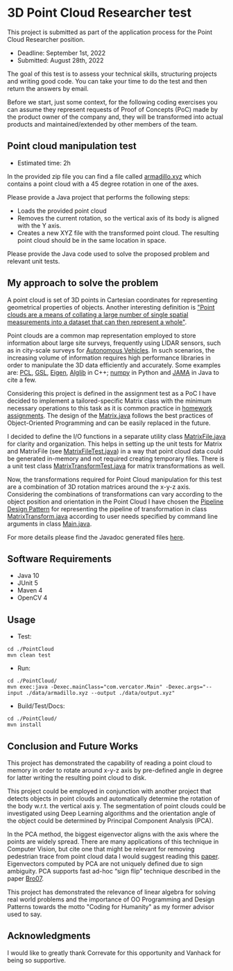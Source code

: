 # 3D Point Cloud Researcher test

This project is submitted as part of the application process for the Point Cloud Researcher position.

- Deadline: September 1st, 2022
- Submitted: August 28th, 2022

The goal of this test is to assess your technical skills, structuring projects and writing good code. You can take your time to do the test and then return the answers by email.

Before we start, just some context, for the following coding exercises you can assume they represent requests of Proof of Concepts (PoC) made by the product owner of the company and, they will be transformed into actual products and maintained/extended by other members of the team.

## Point cloud manipulation test

- Estimated time: 2h

In the provided zip file you can find a file called [armadillo.xyz](./data/armadillo.xyz) which contains a point cloud with a 45 degree rotation in one of the axes.

Please provide a Java project that performs the following steps:
- Loads the provided point cloud
- Removes the current rotation, so the vertical axis of its body is aligned with the Y axis.
- Creates a new XYZ file with the transformed point cloud. The resulting point cloud should be in the same location in space.

Please provide the Java code used to solve the proposed problem and relevant unit tests.

## My approach to solve the problem

A point cloud is set of 3D points in Cartesian coordinates for representing geometrical properties of objects. Another interesting definition is ["Point clouds are a means of collating a large number of single spatial measurements into a dataset that can then represent a whole"](https://info.vercator.com/blog/what-are-point-clouds-5-easy-facts-that-explain-point-clouds).

Point clouds are a common map representation employed to store information about large site surveys, frequently using LIDAR sensors, such as in city-scale surveys for [Autonomous Vehicles](http://www.lcad.inf.ufes.br/wiki/index.php/IARA). In such scenarios, the increasing volume of information requires high performance libraries in order to manipulate the 3D data efficiently and accurately. Some examples are: [PCL](https://pointclouds.org), [GSL](https://www.gnu.org/software/gsl/), [Eigen](https://eigen.tuxfamily.org/index.php?title=Main_Page), [Alglib](https://www.alglib.net) in C++; [numpy](https://numpy.org) in Python and [JAMA](https://math.nist.gov/javanumerics/jama/) in Java to cite a few.

Considering this project is defined in the assignment test as a PoC I have decided to implement a tailored-specific Matrix class with the minimum necessary operations to this task as it is common practice in [homework assignments](https://github.com/aforechi/ifes-alg-2018-1/blob/master/trabalho.ipynb). The design of the [Matrix.java](src/main/java/com/vercator/Matrix.java) follows the best practices of Object-Oriented Programming and can be easily replaced in the future.

I decided to define the I/O functions in a separate utility class [MatrixFile.java](src/main/java/com/vercator/MatrixFile.java) for clarity and organization. This helps in setting up the unit tests for Matrix and MatrixFile (see [MatrixFileTest.java](src/test/java/com/vercator/MatrixFileTest.java)) in a way that point cloud data could be generated in-memory and not required creating temporary files. There is a unit test class [MatrixTransformTest.java](src/test/java/com/vercator/MatrixTransformTest.java) for matrix transformations as well.

Now, the transformations required for Point Cloud manipulation for this test are a combination of 3D rotation matrices around the x-y-z axis. Considering the combinations of transformations can vary according to the object position and orientation in the Point Cloud I have chosen the [Pipeline Design Pattern](https://java-design-patterns.com/patterns/pipeline/) for representing the pipeline of transformation in class [MatrixTransform.java](src/main/java/com/vercator/MatrixTransform.java) according to user needs specified by command line arguments in class [Main.java](src/main/java/com/vercator/Main.java).

For more details please find the Javadoc generated files [here](doc/index.html).

## Software Requirements
- Java 10
- JUnit 5
- Maven 4
- OpenCV 4

## Usage

- Test:
```
cd ./PointCloud
mvn clean test
```

- Run:
```
cd ./PointCloud/
mvn exec:java -Dexec.mainClass="com.vercator.Main" -Dexec.args="--input ./data/armadillo.xyz --output ./data/output.xyz"
```

- Build/Test/Docs:
```
cd ./PointCloud/
mvn install
```

## Conclusion and Future Works

This project has demonstrated the capability of reading a point cloud to memory in order to rotate around x-y-z axis by pre-defined angle in degree for latter writing the resulting point cloud to disk. 

This project could be employed in conjunction with another project that detects objects in point clouds and automatically determine the rotation of the body w.r.t. the vertical axis y. The segmentation of point clouds could be investigated using Deep Learning algorithms and the orientation angle of the object could be determined by Principal Component Analysis (PCA).

In the PCA method, the biggest eigenvector aligns with the axis where the points are widely spread. There are many applications of this technique in Computer Vision, but cite one that might be relevant for removing pedestrian trace from point cloud data I would suggest reading this [paper](http://www.ijmerr.com/uploadfile/2020/0417/20200417064018858.pdf). Eigenvectors computed by PCA are not uniquely defined due to sign ambiguity. PCA supports fast ad-hoc “sign flip” technique described in the paper [Bro07](https://www.osti.gov/servlets/purl/920802).

This project has demonstrated the relevance of linear algebra for solving real world problems and the importance of OO Programming and Design Patterns towards the motto "Coding for Humanity" as my former advisor used to say.


## Acknowledgments

I would like to greatly thank Correvate for this opportunity and Vanhack for being so supportive.
